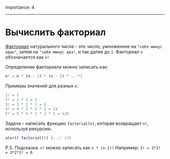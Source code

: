 importance: 4

---

# Вычислить факториал

[Факториал](https://ru.wikipedia.org/wiki/Факториал) натурального числа - это число, умноженное на `"себя минус один"`, затем на `"себя минус два"`, и так далее до `1`. Факториал `n` обозначается как `n!`

Определение факториала можно записать как:

```js
n! = n * (n - 1) * (n - 2) * ...*1
```

Примеры значений для разных `n`:

```js
1! = 1
2! = 2 * 1 = 2
3! = 3 * 2 * 1 = 6
4! = 4 * 3 * 2 * 1 = 24
5! = 5 * 4 * 3 * 2 * 1 = 120
```

Задача – написать функцию `factorial(n)`, которая возвращает `n!`, используя рекурсию.

```js
alert( factorial(5) ); // 120
```

P.S. Подсказка: `n!` можно записать как `n * (n-1)!` Например: `3! = 3*2! = 3*2*1! = 6`
